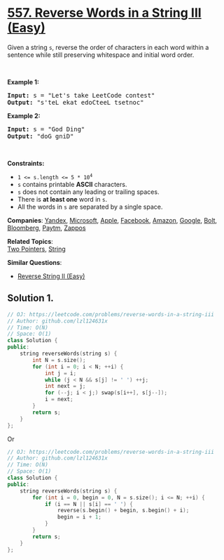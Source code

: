 # [557. Reverse Words in a String III (Easy)](https://leetcode.com/problems/reverse-words-in-a-string-iii)

<p>Given a string <code>s</code>, reverse the order of characters in each word within a sentence while still preserving whitespace and initial word order.</p>

<p>&nbsp;</p>
<p><strong class="example">Example 1:</strong></p>
<pre><strong>Input:</strong> s = "Let's take LeetCode contest"
<strong>Output:</strong> "s'teL ekat edoCteeL tsetnoc"
</pre><p><strong class="example">Example 2:</strong></p>
<pre><strong>Input:</strong> s = "God Ding"
<strong>Output:</strong> "doG gniD"
</pre>
<p>&nbsp;</p>
<p><strong>Constraints:</strong></p>

<ul>
	<li><code>1 &lt;= s.length &lt;= 5 * 10<sup>4</sup></code></li>
	<li><code>s</code> contains printable <strong>ASCII</strong> characters.</li>
	<li><code>s</code> does not contain any leading or trailing spaces.</li>
	<li>There is <strong>at least one</strong> word in <code>s</code>.</li>
	<li>All the words in <code>s</code> are separated by a single space.</li>
</ul>


**Companies**:
[Yandex](https://leetcode.com/company/yandex), [Microsoft](https://leetcode.com/company/microsoft), [Apple](https://leetcode.com/company/apple), [Facebook](https://leetcode.com/company/facebook), [Amazon](https://leetcode.com/company/amazon), [Google](https://leetcode.com/company/google), [Bolt](https://leetcode.com/company/bolt), [Bloomberg](https://leetcode.com/company/bloomberg), [Paytm](https://leetcode.com/company/paytm), [Zappos](https://leetcode.com/company/zappos)

**Related Topics**:  
[Two Pointers](https://leetcode.com/tag/two-pointers), [String](https://leetcode.com/tag/string)

**Similar Questions**:
* [Reverse String II (Easy)](https://leetcode.com/problems/reverse-string-ii)

## Solution 1.

```cpp
// OJ: https://leetcode.com/problems/reverse-words-in-a-string-iii
// Author: github.com/lzl124631x
// Time: O(N)
// Space: O(1)
class Solution {
public:
    string reverseWords(string s) {
        int N = s.size();
        for (int i = 0; i < N; ++i) {
            int j = i;
            while (j < N && s[j] != ' ') ++j;
            int next = j;
            for (--j; i < j;) swap(s[i++], s[j--]);
            i = next;
        }
        return s;
    }
};
```

Or

```cpp
// OJ: https://leetcode.com/problems/reverse-words-in-a-string-iii
// Author: github.com/lzl124631x
// Time: O(N)
// Space: O(1)
class Solution {
public:
    string reverseWords(string s) {
        for (int i = 0, begin = 0, N = s.size(); i <= N; ++i) {
            if (i == N || s[i] == ' ') {
                reverse(s.begin() + begin, s.begin() + i);
                begin = i + 1;
            }
        }
        return s;
    }
};
```